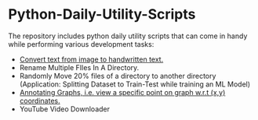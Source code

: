 # Python-Daily-Utility-Scripts

The repository includes python daily utility scripts that can come in handy while performing various development tasks:

- [Convert text from image to handwritten text.](https://github.com/Agha-Muqarib/Python-Daily-Utility-Scripts/blob/main/Scripts/Convert%20text%20from%20image%20to%20handwritten%20text.ipynb)
- Rename Multiple FIles In A Directory.
- Randomly Move 20% files of a directory to another directory (Application: Splitting Dataset to Train-Test while training an ML Model)
- [Annotating Graphs, i.e. view a specific point on graph w.r.t (x,y) coordinates. ](https://github.com/Agha-Muqarib/Python-Daily-Utility-Scripts/blob/main/Scripts/Annotating%20Graphs.ipynb)
- YouTube Video Downloader
